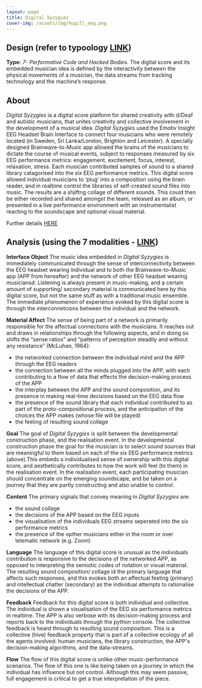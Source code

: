 ```yaml
---
layout: page
title: Digital Syzygies
cover-img: /assets/img/hugill_eeg.png
---
```


## Design (refer to typoology [LINK](/typeology.md))
**Type:** *7- Performative Code and Hacked Bodies.* The digital score and its embedded musician idea is defined by the interactivity between the physical movements of a musician, the data streams from tracking technology and the machine’s response.


## About
*Digital Syzygies* ia a digital score platform for shared creativity with d/Deaf and autistic musicians, 
that unites creativity and collective involvement in the development of a musical idea. 
*Digital Syzygies* used the Emotiv Insight EEG Headset Brain Interface to connect four musicians who were remotely located 
(in Sweden, Sri Lanka/London, Brighton and Leicester). 
A specially designed Brainwave-to-Music app allowed the brains of the musicians to dictate the course of musical events, 
subject to responses measured by six EEG performance metrics: engagement, excitement, focus, interest, relaxation, stress. 
Each musician contributed samples of sound to a shared library catagorised into the six EEG performance metrics.
This digital score allowed individual musicians to ‘plug’ into a composition using the brain reader, and in realtime control the libraries of self-created sound
files into music. The results are a shjiftng collage of different sounds. This could then be either recorded and shared amongst the team, released as an album, or presented in a 
live performance environment with an instrumentalist reacting to the soundscape and optional visual material.

Further details [HERE](../_posts/2022-10-31-Digital_Syzygies.md/)


## Analysis (using the 7 modalities - [LINK](/seven_modalities.md))

**Interface Object**
The music idea embedded in *Digital Syzygies* is immediately communicated through the sense of interconnectivity 
between the EEG headset wearing individual and to both the Brainwave-to-Music app (APP from hereafter) and the network of other EEG headset wearing musiciansd.
Listening is always present in music-making, and a certain amount of supporting/ secondary material is communicated here by this digital score, but not 
the same stuff as with a traditional music ensemble. The immediate phenomenon of experience evoked by this digital score is through the 
interconnetcions between the individual and the network.


**Material Affect**
The sense of being part of a network is primarily responsible for the affectual connections with the musicians. 
It reaches out and draws in relationships through the following aspects, and in doing so shifts the “sense ratios” 
and “patterns of perception steadily and without any resistance” (McLuhan, 1964):
- the networked connection between the individual mind and the APP through the EEG readers
- the connection between all the minds plugged into the APP, with each contributing to a flow of data that effects the decision-making process of the APP 
- the interplay between the APP and the sound composition, and its presence in making real-time decisions based on the EEG data flow
- the presence of the sound library that each individual contributed to as part of the proto-compositional process, and the anticipation of the choices the APP makes (whose file will be played)
- the feeling of resulting sound collage


**Goal**
The goal of *Digital Syzygies* is split between the developmental construction phase, and the realisation event. In the developmental construction phase
the goal for the musician is to select sound sources that are meaningful to them based on each of the six EEG performance metrics (above).This embeds
a individualised sense of ownership with this digital score, and aesthetically contributes to how the work will feel (to them) in the realisation event. 
In the realisation event, each participating musician should concentrate on the emerging soundscape, and be taken on a journey that they are partly constructing and
also unable to control.


**Content**
The primary signals that convey meaning in *Digital Syzygies* are:
- the sound collage
- the decisions of the APP based on the EEG inputs
- the visualisation of the individuals EEG streams seperated into the six performance metrics
- the presence of the opther musicians either in the room or over telematic network (e.g. Zoom)


**Language**
The language of this digital score is unusual as the individuals contribution is responsive to the decisions of the networked APP,
as opposed to interpreting the semiotic codes of notation or visual material. The resulting sound composition/ collage id the primary language
that affects such responses, and this evokes both an affectual feeling (primary) and intellectual chatter (secondary) as the 
individual attempts to rationalise the decisions of the APP. 


**Feedback**
Feedback for this digital score is both individual and collective. The individual is shown a visualisation of the EEG six performance metrics in realtime.
The APP is also verbose with its decision-making process and reports back to the individuals through the python console. The collective 
feedback is heard through to resulting sound composition. This is a collective (hive) feedback property that is part of a collective
ecology of all the agents involved: human musicians, the library construction, the APP's decision-making algorithms, and the data-streams. 


**Flow**
The flow of this digital score is unlike other music-performance scenarios. The flow of this one is like being taken on a journey in which 
the individual has influence but not control. Although this may seem passive, full engagement is critical to get a true interpretation of the piece.
